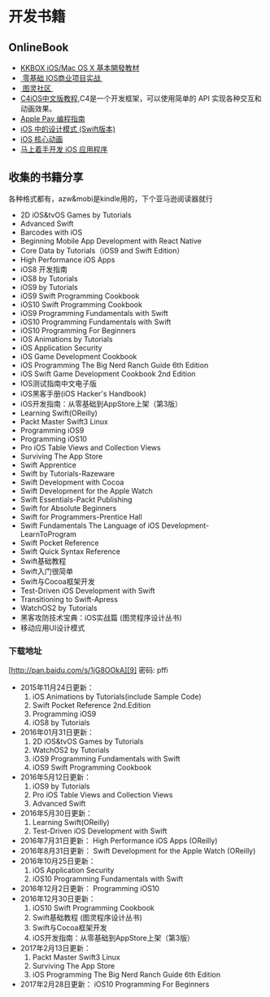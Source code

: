 # 开发书籍
## OnlineBook
- [KKBOX iOS/Mac OS X 基本開發教材][1]
- [ 零基础 IOS商业项目实战 ][2]
- [ 图灵社区 ][3]
- [C4iOS中文版教程][4],C4是一个开发框架，可以使用简单的 API 实现各种交互和动画效果。
- [Apple Pay 编程指南][5]
- [iOS 中的设计模式 (Swift版本)][6]
- [iOS 核心动画][7]
- [马上着手开发 iOS 应用程序][8]

## 收集的书籍分享
各种格式都有，azw&mobi是kindle用的，下个亚马逊阅读器就行
- 2D iOS&tvOS Games by Tutorials
- Advanced Swift
- Barcodes with iOS
- Beginning Mobile App Development with React Native
- Core Data by Tutorials（iOS9 and Swift Edition）
- High Performance iOS Apps
- iOS8 开发指南
- iOS8 by Tutorials
- iOS9 by Tutorials
- iOS9 Swift Programming Cookbook
- iOS10 Swift Programming Cookbook
- iOS9 Programming Fundamentals with Swift
- iOS10 Programming Fundamentals with Swift
- iOS10 Programming For Beginners
- iOS Animations by Tutorials
- iOS Application Security
- iOS Game Development Cookbook
- iOS Programming The Big Nerd Ranch Guide 6th Edition
- iOS Swift Game Development Cookbook 2nd Edition
- IOS测试指南中文电子版
- iOS黑客手册(iOS Hacker's Handbook)
- iOS开发指南：从零基础到AppStore上架（第3版）
- Learning Swift(OReilly)
- Packt Master Swift3 Linux
- Programming iOS9
- Programming iOS10
- Pro iOS Table Views and Collection Views
- Surviving The App Store
- Swift Apprentice
- Swift by Tutorials-Razeware
- Swift Development with Cocoa
- Swift Development for the Apple Watch
- Swift Essentials-Packt Publishing
- Swift for Absolute Beginners
- Swift for Programmers-Prentice Hall
- Swift Fundamentals The Language of iOS Development-LearnToProgram
- Swift Pocket Reference
- Swift Quick Syntax Reference
- Swift基础教程
- Swift入门很简单
- Swift与Cocoa框架开发
- Test-Driven iOS Development with Swift
- Transitioning to Swift-Apress
- WatchOS2 by Tutorials
- 黑客攻防技术宝典：iOS实战篇 (图灵程序设计丛书)
- 移动应用UI设计模式

### 下载地址
[http://pan.baidu.com/s/1jG8OOkA][9] 密码: pffi
- 2015年11月24日更新：
	1. iOS Animations by Tutorials(include Sample Code)
	2. Swift Pocket Reference 2nd.Edition
	3. Programming iOS9
	4. iOS8 by Tutorials
- 2016年01月31日更新：
	1. 2D iOS&tvOS Games by Tutorials
	2. WatchOS2 by Tutorials
	3. iOS9 Programming Fundamentals with Swift
	4. iOS9 Swift Programming Cookbook
- 2016年5月12日更新：
	1. iOS9 by Tutorials
	2. Pro iOS Table Views and Collection Views
	3. Advanced Swift
- 2016年5月30日更新：
	1. Learning Swift(OReilly)
	2. Test-Driven iOS Development with Swift
- 2016年7月31日更新：
	High Performance iOS Apps (OReilly)
- 2016年8月31日更新：
	Swift Development for the Apple Watch (OReilly)
- 2016年10月25日更新：
	1. iOS Application Security
	2. iOS10 Programming Fundamentals with Swift
- 2016年12月2日更新：
	Programming iOS10
- 2016年12月30日更新：
	1. iOS10 Swift Programming Cookbook
	2. Swift基础教程 (图灵程序设计丛书)
	3. Swift与Cocoa框架开发
	4. iOS开发指南：从零基础到AppStore上架（第3版）
- 2017年2月13日更新：
	1. Packt Master Swift3 Linux
	2. Surviving The App Store
	3. iOS Programming The Big Nerd Ranch Guide 6th Edition
- 2017年2月28日更新：
	iOS10 Programming For Beginners

[1]:	https://www.gitbook.com/book/zonble/kkbox-ios-dev "+-KKBOX iOS/Mac OS X 基本開發教材"
[2]:	https://xiaocool.gitbooks.io/swift/content/
[3]:	http://www.ituring.com.cn
[4]:	http://sctrack.doswift.io/track/click/eyJ1c2VyX2lkIjogMzMxMjQsICJ0YXNrX2lkIjogIjM5MjU0MSIsICJlbWFpbF9pZCI6ICIxNDY3NTExNjE1OTgyXzMzMTI0XzMwODUxXzYzMTEuc2MtMTBfMTBfMTI3XzI4LWluYm91bmQxOSRjb25hbi53aGZAZ21haWwuY29tIiwgInNpZ24iOiAiY2ZjYjA1NGFhZDk4N2MyMzNkMGM1MmI5ZWNlZjBmYTQiLCAidXNlcl9oZWFkZXJzIjoge30sICJsYWJlbCI6IDAsICJsaW5rIjogImh0dHAlM0EvL2M0aW9zLnN3aWZ0LmdnIiwgImNhdGVnb3J5X2lkIjogODgyODN9.html "中文版链接"
[5]:	http://wiki.jikexueyuan.com/project/apple-pay "Apple Pay 编程指南"
[6]:	http://wiki.jikexueyuan.com/project/ios-design-patterns-in-swift "iOS 中的设计模式 (Swift版本)"
[7]:	http://wiki.jikexueyuan.com/project/ios-core-animation "iOS 核心动画"
[8]:	http://wiki.jikexueyuan.com/project/ios-developer-library "马上着手开发 iOS 应用程序"
[9]:	http://pan.baidu.com/s/1jG8OOkA